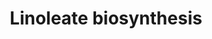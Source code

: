 ---
annotations:
- type: Pathway Ontology
  value: classic metabolic pathway
authors:
- Pjaiswal
- MaintBot
- Mkutmon
- Jmelius
- Eweitz
description: ''
last-edited: 2021-05-19
organisms:
- Arabidopsis thaliana
redirect_from:
- /index.php/Pathway:WP1996
- /instance/WP1996
schema-jsonld:
- '@context': https://schema.org/
  '@id': https://wikipathways.github.io/pathways/WP1996.html
  '@type': Dataset
  creator:
    '@type': Organization
    name: WikiPathways
  description: ''
  keywords:
  - GeneProduct
  - Long-chain-fatty-acid-CoA ligase
  - coenzyme-A
  - Product
  - H+
  - AT1G64400
  - AMP
  - AT4G23850
  - Catalyst
  - ATP
  - AT4G111030
  - Oleate
  - Diphosphate
  - Substrate
  - oleoyl-CoA
  license: CC0
  name: Linoleate biosynthesis
seo: CreativeWork
title: Linoleate biosynthesis
wpid: WP1996
---
